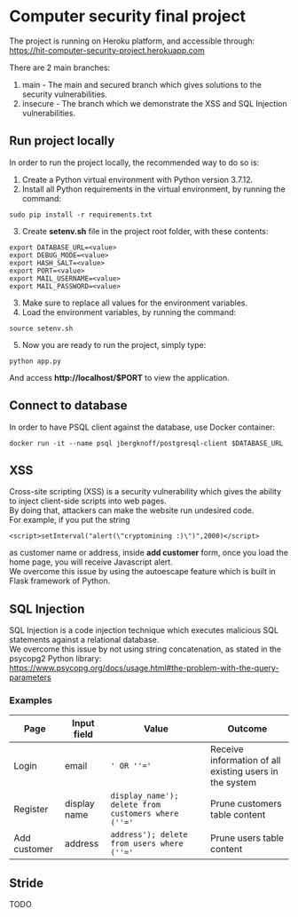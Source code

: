 # Computer security final project
The project is running on Heroku platform, and accessible through:  
https://hit-computer-security-project.herokuapp.com

There are 2 main branches:
1. main - The main and secured branch which gives solutions to the security vulnerabilities.
2. insecure - The branch which we demonstrate the XSS and SQL Injection vulnerabilities.

## Run project locally
In order to run the project locally, the recommended way to do so is:  
1. Create a Python virtual environment with Python version 3.7.12.
2. Install all Python requirements in the virtual environment, by running the command:  
```shell
sudo pip install -r requirements.txt
```
3. Create **setenv.sh** file in the project root folder, with these contents:
```shell
export DATABASE_URL=<value>
export DEBUG_MODE=<value>
export HASH_SALT=<value>
export PORT=<value>
export MAIL_USERNAME=<value>
export MAIL_PASSWORD=<value>
```
3. Make sure to replace all values for the environment variables.  
4. Load the environment variables, by running the command:  
```shell
source setenv.sh
```
5. Now you are ready to run the project, simply type:  
```shell
python app.py
```
And access **http://localhost/$PORT** to view the application.

## Connect to database
In order to have PSQL client against the database, use Docker container:    
```shell
docker run -it --name psql jbergknoff/postgresql-client $DATABASE_URL
```

## XSS
Cross-site scripting (XSS) is a security vulnerability which gives the ability to inject client-side scripts into web pages.  
By doing that, attackers can make the website run undesired code.  
For example, if you put the string 
```
<script>setInterval("alert(\"cryptomining :)\")",2000)</script>
```
as customer name or address, inside **add customer** form, once you load the home page, you will receive Javascript alert.  
We overcome this issue by using the autoescape feature which is built in Flask framework of Python.

## SQL Injection
SQL Injection is a code injection technique which executes malicious SQL statements against a relational database.  
We overcome this issue by not using string concatenation, as stated in the psycopg2 Python library:  
https://www.psycopg.org/docs/usage.html#the-problem-with-the-query-parameters

### Examples  
Page | Input field | Value | Outcome 
--- | --- | --- | --- 
Login | email | ```' OR ''='``` | Receive information of all existing users in the system
Register | display name | ```display_name'); delete from customers where (''='``` | Prune customers table content 
Add customer | address | ```address'); delete from users where (''='``` | Prune users table content 

## Stride
TODO

